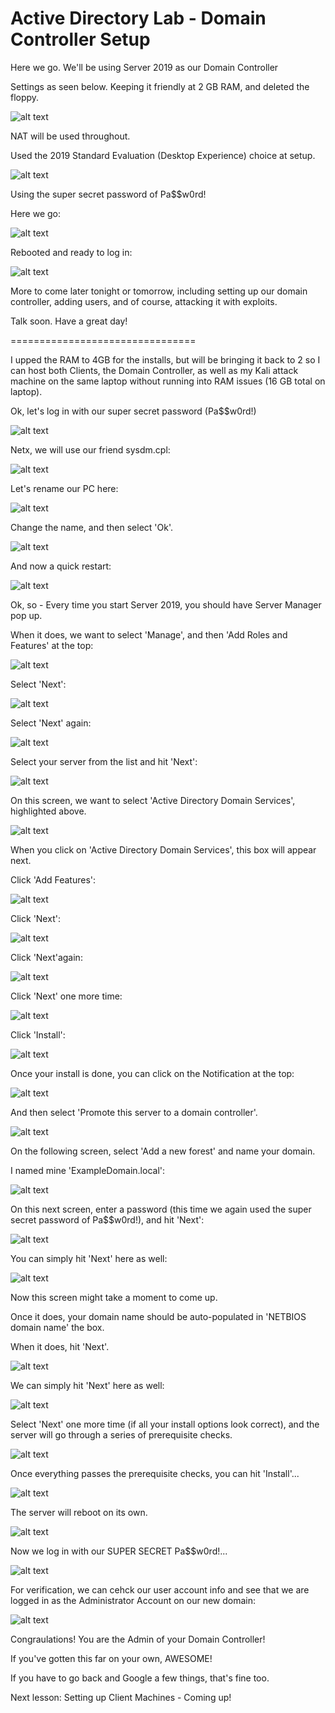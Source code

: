 # Active Directory Lab - Domain Controller Setup







Here we go. We'll be using Server 2019 as our Domain Controller

Settings as seen below. Keeping it friendly at 2 GB RAM, and deleted the floppy.

![alt text](https://github.com/robertsledge/ActiveDirectoryLab/blob/main/media/1a.JPG)

NAT will be used throughout.

Used the 2019 Standard Evaluation (Desktop Experience) choice at setup.

![alt text](https://github.com/robertsledge/ActiveDirectoryLab/blob/main/media/2.JPG)

Using the super secret password of Pa$$w0rd!

Here we go:

![alt text](https://github.com/robertsledge/ActiveDirectoryLab/blob/main/media/3.JPG)

Rebooted and ready to log in:

![alt text](https://github.com/robertsledge/ActiveDirectoryLab/blob/main/media/4.JPG)


More to come later tonight or tomorrow, including setting up our domain controller, adding users, and of course, attacking it with exploits. 

Talk soon. Have a great day!

================================


I upped the RAM to 4GB for the installs, but will be bringing it back to 2 so I can host both Clients, the Domain Controller, as well as my Kali attack machine on the same laptop without running into RAM issues (16 GB total on laptop).

Ok, let's log in with our super secret password (Pa$$w0rd!)

![alt text](https://github.com/robertsledge/ActiveDirectoryLab/blob/main/media/6.JPG)

Netx, we will use our friend sysdm.cpl:

![alt text](https://github.com/robertsledge/ActiveDirectoryLab/blob/main/media/7.JPG)

Let's rename our PC here:

![alt text](https://github.com/robertsledge/ActiveDirectoryLab/blob/main/media/8.JPG)

Change the name, and then select 'Ok'.

![alt text](https://github.com/robertsledge/ActiveDirectoryLab/blob/main/media/9.JPG)

And now a quick restart:

![alt text](https://github.com/robertsledge/ActiveDirectoryLab/blob/main/media/10.JPG)

Ok, so - Every time you start Server 2019, you should have Server Manager pop up.

When it does, we want to select 'Manage', and then 'Add Roles and Features' at the top:

![alt text](https://github.com/robertsledge/ActiveDirectoryLab/blob/main/media/11.JPG)

Select 'Next':

![alt text](https://github.com/robertsledge/ActiveDirectoryLab/blob/main/media/12.JPG)

Select 'Next' again:

![alt text](https://github.com/robertsledge/ActiveDirectoryLab/blob/main/media/13.JPG)

Select your server from the list and hit 'Next':

![alt text](https://github.com/robertsledge/ActiveDirectoryLab/blob/main/media/14.JPG)

On this screen, we want to select 'Active Directory Domain Services', highlighted above.

![alt text](https://github.com/robertsledge/ActiveDirectoryLab/blob/main/media/15.JPG)

When you click on 'Active Directory Domain Services', this box will appear next.

Click 'Add Features':

![alt text](https://github.com/robertsledge/ActiveDirectoryLab/blob/main/media/16.JPG)

Click 'Next':

![alt text](https://github.com/robertsledge/ActiveDirectoryLab/blob/main/media/17.JPG)

Click 'Next'again:

![alt text](https://github.com/robertsledge/ActiveDirectoryLab/blob/main/media/18.JPG)

Click 'Next' one more time:

![alt text](https://github.com/robertsledge/ActiveDirectoryLab/blob/main/media/19.JPG)

Click 'Install':

![alt text](https://github.com/robertsledge/ActiveDirectoryLab/blob/main/media/20.JPG)

Once your install is done, you can click on the Notification at the top: 

![alt text](https://github.com/robertsledge/ActiveDirectoryLab/blob/main/media/21.JPG)

And then select 'Promote this server to a domain controller'.

![alt text](https://github.com/robertsledge/ActiveDirectoryLab/blob/main/media/22.JPG)

On the following screen, select 'Add a new forest' and name your domain. 

I named mine 'ExampleDomain.local':

![alt text](https://github.com/robertsledge/ActiveDirectoryLab/blob/main/media/23.JPG)

On this next screen, enter a password (this time we again used the super secret password of Pa$$w0rd!), and hit 'Next':

![alt text](https://github.com/robertsledge/ActiveDirectoryLab/blob/main/media/24.JPG)

You can simply hit 'Next' here as well:

![alt text](https://github.com/robertsledge/ActiveDirectoryLab/blob/main/media/25.JPG)

Now this screen might take a moment to come up.

Once it does, your domain name should be auto-populated in 'NETBIOS domain name' the box.

When it does, hit 'Next'.

![alt text](https://github.com/robertsledge/ActiveDirectoryLab/blob/main/media/26.JPG)

We can simply hit 'Next' here as well:

![alt text](https://github.com/robertsledge/ActiveDirectoryLab/blob/main/media/27.JPG)

Select 'Next' one more time (if all your install options look correct), and the server will go through a series of prerequisite checks.

![alt text](https://github.com/robertsledge/ActiveDirectoryLab/blob/main/media/28.JPG)

Once everything passes the prerequisite checks, you can hit 'Install'...

![alt text](https://github.com/robertsledge/ActiveDirectoryLab/blob/main/media/29.JPG)

The server will reboot on its own.

![alt text](https://github.com/robertsledge/ActiveDirectoryLab/blob/main/media/30.JPG)

Now we log in with our SUPER SECRET Pa$$w0rd!...

![alt text](https://github.com/robertsledge/ActiveDirectoryLab/blob/main/media/31.JPG)

For verification, we can cehck our user account info and see that we are logged in as the Administrator Account on our new domain:

![alt text](https://github.com/robertsledge/ActiveDirectoryLab/blob/main/media/32.JPG)


Congraulations! You are the Admin of your Domain Controller! 

If you've gotten this far on your own, AWESOME!

If you have to go back and Google a few things, that's fine too.

Next lesson: Setting up Client Machines - Coming up!




